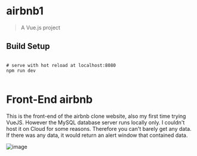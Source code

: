 # airbnb1

> A Vue.js project

## Build Setup

``` 

# serve with hot reload at localhost:8080
npm run dev


```
# Front-End airbnb

This is the front-end of the airbnb clone website, also my first time trying VueJS.
However the MySQL database server runs locally only. I couldn't host it on Cloud for some reasons. Therefore you can't barely get any data.
If there was any data, it would return an alert window that contained data.


![image](https://i.imgur.com/rFCCp5l.png)

